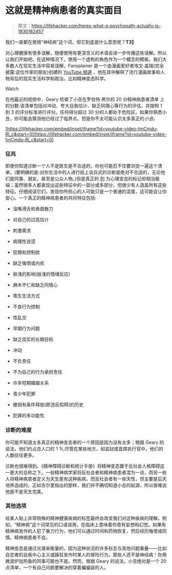 # 这就是精神病患者的真实面目

> 原文：<https://lifehacker.com/heres-what-a-psychopath-actually-is-1830182457>

我们一直都在使用“神经病”这个词，但它到底是什么意思呢？**T3】**

对心理健康有很多误解，随便使用有更深含义的术语会进一步传播这些误解。所以让我们开始吧。在这种情况下，使用一个虚构的角色作为一个概念的模板，我们大多数人在现实生活中容易误解。Fansplainer 是一个由漫画爱好者埃文·盖瑞(完全披露:这位作家的朋友)创建的 [YouTube 频道](https://www.youtube.com/channel/UCu9Uo8exd0dLngWf7LHLE6w/videos) ，他在其中解释了流行漫画故事和人物背后的现实生活科学和政治。比如精神变态科学。

Watch

在他最近的视频中，Geary 检查了小丑在罗伯特·黑尔的 20 分精神病患者清单 上的分数:该清单包括对冲动、夸大自我估计、缺乏同理心等行为的评估，并按照 1 到 3 的评分标准进行评分。任何得分超过 30 分的人都处于危险区。如果你熟悉小丑，你可能会猜测他已经过了临界点。但是你不太可能认识太多真正的*小丑。*

 [https://lifehacker.com/embed/inset/iframe?id=youtube-video-hnCmdu-Rl_c&start=0](https://lifehacker.com/embed/inset/iframe?id=youtube-video-hnCmdu-Rl_c&start=0) 

### 征兆

即使你知道诊断一个人不是医生是不合适的，你也可能忍不住要浏览一遍这个清单。(要明确的是:对你生活中的人进行纸上谈兵式的诊断是绝对不合适的，无论他们是同事、朋友，甚至是公众人物。)但是真正的 [列](http://www.minddisorders.com/Flu-Inv/Hare-Psychopathy-Checklist.html) 为心理变态的标记却相当极端；虽然很多人都表现出这些特征中的一部分或多部分，但很少有人涵盖所有这些特征。仔细阅读它们，发现你所担心的人可能只是一个普通的混蛋，这可能会让你安心。一个真正的精神病患者的共同特征包括:

*   油嘴滑舌和表面魅力

*   对自己的过高估计
*   刺激需求

*   病理性说谎

*   狡猾和控制欲

*   缺乏悔恨或内疚

*   肤浅的影响(肤浅的情绪反应)

*   麻木不仁和缺乏同情心

*   寄生生活方式

*   不良行为控制

*   性乱交

*   早期行为问题

*   缺乏现实的长期目标

*   冲动

*   不负责任

*   不为自己的行为承担责任

*   许多短期婚姻关系

*   青少年犯罪

*   撤销有条件释放(即违反假释)的历史

*   犯罪的多功能性

### **诊断的难度**

你可能不知道太多真正的精神变态者的一个原因是因为没有太多；根据 Geary 的说法，他们约占总人口的 1 %,尽管在某些地方，如监狱或首席执行官中，他们的人数往往更多。

诊断也很难得到。《精神障碍诊断和统计手册》将精神变态置于反社会人格障碍这一更大的总称之下。一些精神病学家将反社会者和精神病患者混为一谈，而另一些人将精神病患者定义为天生患有这种疾病，而反社会者有一些天性，但主要是后天培养造成的。正如吉尔里指出的那样，我们并不确切知道小丑的起源，所以很难说他是不是天生完美。

### 其他选项

给某人贴上非常特殊的精神健康疾病的标签最终会改变我们对这种疾病的理解。例如，“精神病”这个词常见的口语误用，在临床上意味着你患有妄想和幻觉。如果有精神病发作的人犯了暴力行为，他们可以通过时间和药物恢复，然后经历悔恨或同情。精神病患者不会。

精神变态是通过光谱来衡量的，因为这种状况的许多标志与其他问题重叠——比如自恋者的自我中心主义或躁狂发作时某人的冒险行为。那些人还不是神经病！你用微波炉加热鱼的同事可能也不是。然而，根据 Geary 的说法，小丑绝对是一个 20 点清单，一个有自己问题要解决的穿着蝙蝠装的人。